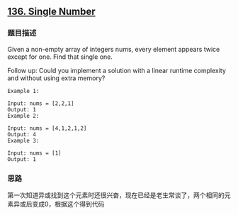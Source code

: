 ## [136. Single Number](https://leetcode-cn.com/problems/single-number/)

### 题目描述
Given a non-empty array of integers nums, every element appears twice except for one. Find that single one.

Follow up: Could you implement a solution with a linear runtime complexity and without using extra memory?

```
Example 1:

Input: nums = [2,2,1]
Output: 1
Example 2:

Input: nums = [4,1,2,1,2]
Output: 4
Example 3:

Input: nums = [1]
Output: 1
```

### 思路

第一次知道异或找到这个元素时还很兴奋，现在已经是老生常谈了，两个相同的元素异或后变成0，根据这个得到代码
